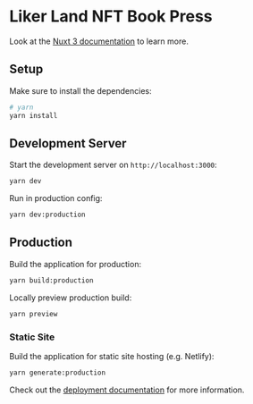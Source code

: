 # Liker Land NFT Book Press

Look at the [Nuxt 3 documentation](https://nuxt.com/docs/getting-started/introduction) to learn more.

## Setup

Make sure to install the dependencies:

```bash
# yarn
yarn install
```

## Development Server

Start the development server on `http://localhost:3000`:

```bash
yarn dev
```

Run in production config:
```bash
yarn dev:production
```

## Production

Build the application for production:

```bash
yarn build:production
```

Locally preview production build:

```bash
yarn preview
```

### Static Site

Build the application for static site hosting (e.g. Netlify):

```bash
yarn generate:production
```

Check out the [deployment documentation](https://nuxt.com/docs/getting-started/deployment) for more information.
